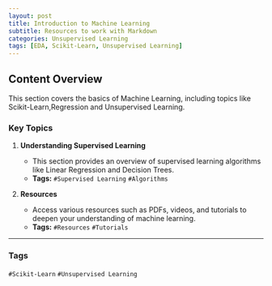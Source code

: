 ```yaml
---
layout: post
title: Introduction to Machine Learning
subtitle: Resources to work with Markdown
categories: Unsupervised Learning
tags: [EDA, Scikit-Learn, Unsupervised Learning]
---
```


## Content Overview

This section covers the basics of Machine Learning, including topics like Scikit-Learn,Regression and Unsupervised Learning.

### Key Topics

1. **Understanding Supervised Learning**
   - This section provides an overview of supervised learning algorithms like Linear Regression and Decision Trees.
   - **Tags:** `#Supervised Learning` `#Algorithms`

2. **Resources**
   - Access various resources such as PDFs, videos, and tutorials to deepen your understanding of machine learning.
   - **Tags:** `#Resources` `#Tutorials`

---

### Tags

 `#Scikit-Learn` `#Unsupervised Learning`
